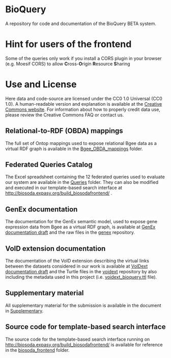 # BioQuery 
A repository for code and documentation of the BioQuery BETA system.

# Hint for users of the frontend

Some of the queries only work if you install a CORS plugin in your browser (e.g. Moesif CORS) to allow **C**ross-**O**rigin **R**esource **S**haring

# Use and License

Here data and code-source are licensed under the CC0 1.0 Universal (CC0 1.0). A human-readable version and explanation is available at the 
[Creative Commons website](https://creativecommons.org/publicdomain/zero/1.0/deed.en). For information about how to properly credit data use, 
please review the Creative Commons FAQ or contact us.

## Relational-to-RDF (OBDA) mappings

The full set of Ontop mappings used to expose relational Bgee data as a virtual RDF graph is available in the [Bgee_OBDA_mappings](https://github.com/biosoda/bioquery/tree/master/Bgee_OBDA_mappings) folder.

## Federated Queries Catalog

The Excel spreadsheet containing the 12 federated queries used to evaluate our system are available in the [Queries](https://github.com/biosoda/bioquery/tree/master/Queries) folder. They can also be modified and executed in our template-based search interface at http://biosoda.expasy.org/build_biosodafrontend/ .

## GenEx documentation

The documentation for the GenEx semantic model, used to expose gene expression data from Bgee as a virtual RDF graph, is available at [GenEx documentation draft](https://biosoda.github.io/genex/) and the raw files in the [genex](https://github.com/biosoda/genex) repository.

## VoID extension documentation

The documentation of the VoID extension describing the virtual links between the datasets considered in our work is available at [VoIDext documentation draft](https://biosoda.github.io/voidext/) and the Turtle files in the [voidext](https://github.com/biosoda/voidext) repository by also including the metadata used in this project (i.e. [voidext_bioquery.ttl](https://github.com/biosoda/voidext/blob/master/ABox_examplar_data/ABox_application.ttl) file).

## Supplementary material

All supplementary material for the submission is available in the document in [Supplementary](https://github.com/biosoda/bioquery/tree/master/Supplementary).

## Source code for template-based search interface

The source code for the template-based search interface running on http://biosoda.expasy.org/build_biosodafrontend/ is available for reference in the [biosoda_frontend](biosoda_frontend) folder.
